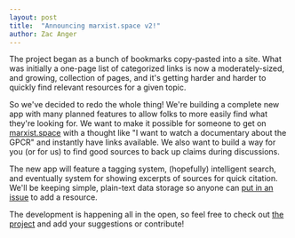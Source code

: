 ```yaml
---
layout: post
title:  "Announcing marxist.space v2!"
author: Zac Anger
---
```


The project began as a bunch of bookmarks copy-pasted into a site.
What was initially a one-page list of categorized links is now a moderately-sized,
and growing, collection of pages, and it's getting harder and harder to quickly
find relevant resources for a given topic.

So we've decided to redo the whole thing!
We're building a complete new app with many planned features to allow folks to
more easily find what they're looking for. We want to make it possible for
someone to get on [marxist.space](https://marxist.space) with a thought like
"I want to watch a documentary about the GPCR" and instantly have links
available. We also want to build a way for you (or for us) to find good
sources to back up claims during discussions.

The new app will feature a tagging system, (hopefully) intelligent search,
and eventually system for showing excerpts of sources for quick citation.
We'll be keeping simple, plain-text data storage so anyone can
[put in an issue](https://github.com/prolesoft/marxist.space/issues) to add
a resource.

The development is happening all in the open, so feel free to check out
[the project](https://github.com/prolesoft/marxist.space/projects/1) and add
your suggestions or contribute!
